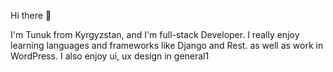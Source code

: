 Hi there 👋

I'm Tunuk from Kyrgyzstan, and I'm full-stack Developer. 
I really enjoy learning languages and frameworks like Django and Rest.
as well as work in WordPress. 
I also enjoy ui, ux design in general1
